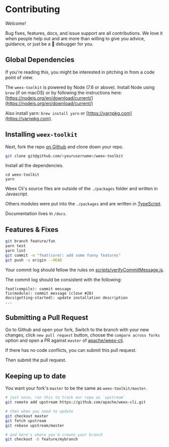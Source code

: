 # Contributing

_Welcome!_

Bug fixes, features, docs, and issue support are all contributions. We love it when people help out and are more than willing to give you advice, guidance, or just be a 🐥 debugger for you.
## Global Dependencies

If you're reading this, you might be interested in pitching in from a code point of view.

The `weex-toolkit` is powered by Node (7.6 or above). Install Node using `brew` (if on macOS) or by following the instructions here: [https://nodejs.org/en/download/current/](https://nodejs.org/en/download/current/)

Also install yarn: `brew install yarn` or [https://yarnpkg.com](https://yarnpkg.com).

## Installing `weex-toolkit`

Next, fork the repo [on Github](https://github.com/apache/weex-cli) and clone down your repo.

```sh
git clone git@github.com/<yourusername>/weex-toolkit
```

Install all the dependencies.

```
cd weex-toolkit
yarn
```

Weex Cli's source files are outside of the `./packages` folder and written in Javascript.

Others modules were put into the `./packages` and are written in [TypeScript](www.typescriptlang.org).

Documentation lives in `/docs`.

## Features & Fixes

```sh
git branch feature/fun
yarn test
yarn lint
git commit -m "feat(core): add some funny features"
git push -u origin --HEAD
```
Your commit log should fellow the rules on [scripts/verifyCommitMessage.js](https://github.com/apache/weex-cli/blob/master/scripts/verifyCommitMessage.js).

The commit log should be consistent with the following:

```
feat(compile): commit message
fix(module): commit message (close #28)
docs(getting-started): update installation description
...
```

## Submitting a Pull Request

Go to Github and open your fork, Switch to the branch with your new changes, click `new pull request` button, choose the `compare across forks` option and
open a PR against `master` of [apache/weex-cli](https://github.com/apache/weex-cli).

If there has no code conflicts, you can submit this pull request.

Then submit the pull request.


## Keeping up to date

You want your fork's `master` to be the same as `weex-toolkit/master`.

```sh
# just once, run this to track our repo as `upstream`
git remote add upstream https://github.com/apache/weex-cli.git

# then when you need to update
git checkout master
git fetch upstream
git rebase upstream/master

# and here's where you'd create your branch
git checkout -b feature/mybranch
```
